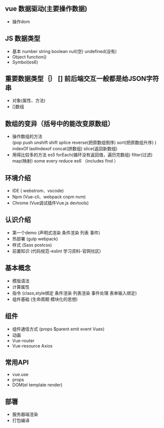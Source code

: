 ## vue 数据驱动(主要操作数据)
- 操作dom
## JS 数据类型
- 基本  number  string boolean null(空) undefined(没有)
- Object function()
- Symbol(es6)
## 重要数据类型｛｝  []    前后端交互一般都是给JSON字符串
- 对象(属性、方法)
- []数组
## 数组的变异（括号中的能改变原数组）
- 操作数组的方法  
 (pop  push  unshift  shift  splice  reverse(把原数组倒序) sort(把原数组升序) ) 
 indexOf  lastIndexof  concat(拼数组)  slice(返回新数组)
- 用得比较多的方法 
  es5   forEach(循环没有返回值，遍历完数组) filter(过滤)  map(映射)  some   every   reduce
  es6  （includes find ）











## 环境介绍
- IDE ( webstrom、vscode)
- Npm (Vue-cli、webpack   cnpm  nvm)
- Chrome (Vue调试插件Vue.js devtools)

## 认识介绍
- 第一个demo (声明式渲染  条件渲染  列表   事件)
- 热部署 (gulp webpack)
- 样式 (Sass   postcss)
- 前置知识 (代码规范-eslint  学习资料-官网社区)

## 基本概念
- 模版语法 
- 计算属性
- 指令 (class,style绑定  条件渲染  列表渲染   事件处理   表单输入绑定)
- 组件基础 (生命周期   模块化的思想)

## 组件
- 组件通信方式 (props    $parent    emit event    Vuex)
- 动画
- Vue-router
- Vue-resource   Axios

## 常用API
- vue.use
- props
- DOM(el  template   render)

## 部署
- 服务器端渲染
- 打包编译

